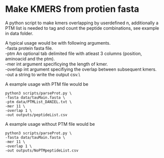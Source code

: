 # Make KMERS from protien fasta 
A python script to make kmers overlapping by userdefined n, additionally a PTM list is needed to tag and count the peptide combinations, see example in data folder.

A typical usage would be with following arguments.\
-fasta protein fasta file.\
-ptm An optional tab delimited file with atleast 3 columns (position, aminoacid and the ptm).\
-mer int argument specificying the length of kmer.\
-overlap int argument specifiying the overlap between subsequent kmers.\
-out a string to write the output csv.\

A example usage with PTM file would be 
```
python3 scripts/parseProt.py \
-fasta data/tauMain.fasta \
-ptm data/PTMList_DANIEL.txt \
-mer 11 \
-overlap 1 \
-out outputs/peptideList.csv
```

A example usage without PTM file would be 
```
python3 scripts/parseProt.py \
-fasta data/tauMain.fasta \
-mer 11 \
-overlap 1 \
-out outputs/NoPTMpeptideList.csv
```